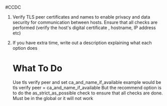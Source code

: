#CCDC 
1. Verify TLS peer certificates and names to enable privacy and data security for communication between hosts. Ensure that all checks are performed (verify the host's digital certificate , hostname, IP address etc)
2. If you have extra time, write out a description explaining what each option does

   # What To Do
   
   Use tls verify peer and set ca_and_name_if_available example would be 
   tls verify peer = ca_and_name_if_available
   But the recommend option is to do the as_strict_as_possible check to ensure that all checks are done. Must be in the global or it will not work